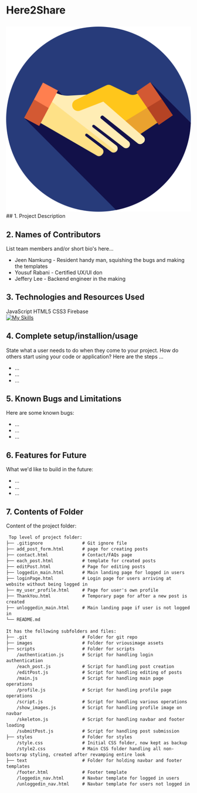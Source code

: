 # <p align="centre"> Here2Share </p>
<a align="centre">
<img src="./images/hand.svg.svg" alt="">
</a>
## 1. Project Description


## 2. Names of Contributors
List team members and/or short bio's here... 
* Jeen Namkung - Resident handy man, squishing the bugs and making the templates
* Yousuf Rabani - Certified UX/UI don
* Jeffery Lee - Backend engineer in the making
	
## 3. Technologies and Resources Used
JavaScript HTML5 CSS3 Firebase
<br>
[![My Skills](https://skillicons.dev/icons?i=js,html,css,firebase)](https://skillicons.dev)

## 4. Complete setup/installion/usage
State what a user needs to do when they come to your project.  How do others start using your code or application?
Here are the steps ...
* ...
* ...
* ...

## 5. Known Bugs and Limitations
Here are some known bugs:
* ...
* ...
* ...

## 6. Features for Future
What we'd like to build in the future:
* ...
* ...
* ...
	
## 7. Contents of Folder
Content of the project folder:

```
 Top level of project folder: 
├── .gitignore               # Git ignore file
├── add_post_form.html       # page for creating posts
├── contact.html             # Contact/FAQs page
├── each_post.html           # template for created posts
├── editPost.html            # Page for editing posts
├── loggedin_main.html       # Main landing page for logged in users
├── loginPage.html           # Login page for users arriving at website without being logged in
├── my_user_profile.html     # Page for user's own profile
├── ThankYou.html            # Temporary page for after a new post is created
├── unloggedin_main.html     # Main landing page if user is not logged in
└── README.md

It has the following subfolders and files:
├── .git                     # Folder for git repo
├── images                   # Folder for vriousimage assets
├── scripts                  # Folder for scripts
    /authentication.js       # Script for handling login authentication
    /each_post.js            # Script for handling post creation
    /editPost.js             # Script for handling editing of posts
    /main.js                 # Script for handling main page operations
    /profile.js              # Script for handling profile page operations
    /script.js               # Script for handling various operations
    /show_images.js          # Script for handling profile image on navbar
    /skeleton.js             # Script for handling navbar and footer loading
    /submitPost.js           # Script for handling post submission
├── styles                   # Folder for styles
    /style.css               # Initial CSS folder, now kept as backup
    /style2.css              # Main CSS folder handling all non-bootsrap styling, created after revamping entire look
├── text                     # Folder for holding navbar and footer templates
    /footer.html             # Footer template
    /loggedin_nav.html       # Navbar template for logged in users
    /unloggedin_nav.html     # Navbar template for users not logged in


```


